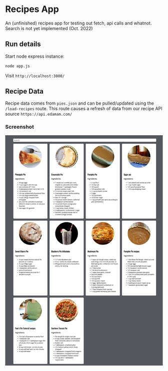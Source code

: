 # Recipes App

An (unfinished) recipes app for testing out fetch, api calls and whatnot. Search is not yet implemented (Oct. 2022)

## Run details

Start node express instance:
```bash
node app.js
```

Visit `http://localhost:3000/`

## Recipe Data

Recipe data comes from `pies.json` and can be pulled/updated using the `/load-recipes` route. This route causes a refresh of data from our recipe API source `https://api.edamam.com/`

### Screenshot

![This is an image](./oct-2022-screenshot.jpg)
